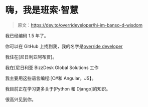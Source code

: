 # 嗨，我是班索·智慧

> 原文：<https://dev.to/overrideveloper/hi-im-banso-d-wisdom>

我已经编码 1.5 年了。

你可以在 GitHub 上找到我，我的名字是[override developer](https://github.com/Overrideveloper)

我住在[尼日利亚阿布贾]。

我在[尼日利亚 BizzDesk Global Solutions 工作

我主要用这些语言编程:[C#和 Angular。JS】。

我目前正在学习更多关于[Python 和 Django]的知识。

很高兴见到你。